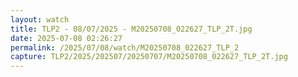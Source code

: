 ```yaml
---
layout: watch
title: TLP2 - 08/07/2025 - M20250708_022627_TLP_2T.jpg
date: 2025-07-08 02:26:27
permalink: /2025/07/08/watch/M20250708_022627_TLP_2
capture: TLP2/2025/202507/20250707/M20250708_022627_TLP_2T.jpg
---
```

